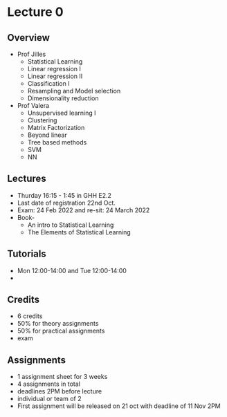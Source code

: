 # Lecture 0

## Overview
- Prof Jilles
    - Statistical Learning
    - Linear regression I
    - Linear regression II
    - Classification I
    - Resampling and Model selection
    - Dimensionality reduction
-  Prof Valera
    - Unsupervised learning I
    - Clustering
    - Matrix Factorization
    - Beyond linear
    - Tree based methods
    - SVM
    - NN

## Lectures
- Thurday 16:15 - 1:45 in GHH E2.2
- Last date of registration 22nd Oct.
- Exam: 24 Feb 2022 and re-sit: 24 March 2022
- Book- 
    - An intro to Statistical Learning
    - The Elements of Statistical Learning

## Tutorials
- Mon 12:00-14:00 and Tue 12:00-14:00
- 

## Credits
- 6 credits
- 50% for theory assignments
- 50% for practical assignments
- exam

## Assignments
- 1 assignment sheet for 3 weeks
- 4 assignments in total
- deadlines 2PM before lecture
- individual or team of 2
- First assignment will be released on 21 oct with deadline of 11 Nov 2PM

